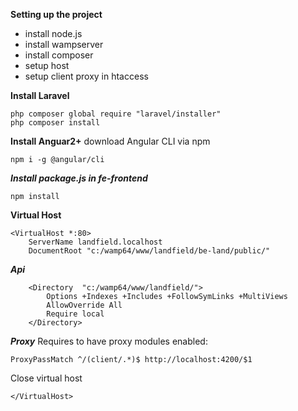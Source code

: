 **Setting up the project**

- install node.js
- install wampserver
- install composer
- setup host
- setup client proxy in htaccess

**Install Laravel**
```
php composer global require "laravel/installer"
php composer install
```

**Install Anguar2+**
download Angular CLI via npm 
```angular2html
npm i -g @angular/cli
```

***Install package.js in fe-frontend***
```
npm install 
``` 

**Virtual Host**
```
<VirtualHost *:80>
	ServerName landfield.localhost
	DocumentRoot "c:/wamp64/www/landfield/be-land/public/"
```
  ***Api***
```
    <Directory  "c:/wamp64/www/landfield/">
        Options +Indexes +Includes +FollowSymLinks +MultiViews
        AllowOverride All
        Require local
    </Directory>
```
	

  
  ***Proxy***
  Requires to have proxy modules enabled:
  
  ```
  ProxyPassMatch ^/(client/.*)$ http://localhost:4200/$1
  ```
Close virtual host
```
</VirtualHost>
```
